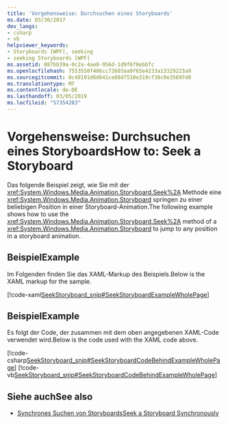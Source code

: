 ```yaml
---
title: 'Vorgehensweise: Durchsuchen eines Storyboards'
ms.date: 03/30/2017
dev_langs:
- csharp
- vb
helpviewer_keywords:
- Storyboards [WPF], seeking
- seeking Storyboards [WPF]
ms.assetid: 887bb39a-0c2a-4ae8-956d-1d9f6f8ebbfc
ms.openlocfilehash: 7553550f406cc72603aa9f65e4233a13329223a9
ms.sourcegitcommit: 0c48191d6d641ce88d7510e319cf38c0e35697d0
ms.translationtype: MT
ms.contentlocale: de-DE
ms.lasthandoff: 03/05/2019
ms.locfileid: "57354283"
---
```

# <a name="how-to-seek-a-storyboard"></a><span data-ttu-id="0188d-102">Vorgehensweise: Durchsuchen eines Storyboards</span><span class="sxs-lookup"><span data-stu-id="0188d-102">How to: Seek a Storyboard</span></span>
<span data-ttu-id="0188d-103">Das folgende Beispiel zeigt, wie Sie mit der <xref:System.Windows.Media.Animation.Storyboard.Seek%2A> Methode eine <xref:System.Windows.Media.Animation.Storyboard> springen zu einer beliebigen Position in einer Storyboard-Animation.</span><span class="sxs-lookup"><span data-stu-id="0188d-103">The following example shows how to use the <xref:System.Windows.Media.Animation.Storyboard.Seek%2A> method of a <xref:System.Windows.Media.Animation.Storyboard> to jump to any position in a storyboard animation.</span></span>  
  
## <a name="example"></a><span data-ttu-id="0188d-104">Beispiel</span><span class="sxs-lookup"><span data-stu-id="0188d-104">Example</span></span>  
 <span data-ttu-id="0188d-105">Im Folgenden finden Sie das XAML-Markup des Beispiels.</span><span class="sxs-lookup"><span data-stu-id="0188d-105">Below is the XAML markup for the sample.</span></span>  
  
 [!code-xaml[SeekStoryboard_snip#SeekStoryboardExampleWholePage](~/samples/snippets/csharp/VS_Snippets_Wpf/SeekStoryboard_snip/CSharp/SeekStoryboardExample.xaml#seekstoryboardexamplewholepage)]  
  
## <a name="example"></a><span data-ttu-id="0188d-106">Beispiel</span><span class="sxs-lookup"><span data-stu-id="0188d-106">Example</span></span>  
 <span data-ttu-id="0188d-107">Es folgt der Code, der zusammen mit dem oben angegebenen XAML-Code verwendet wird.</span><span class="sxs-lookup"><span data-stu-id="0188d-107">Below is the code used with the XAML code above.</span></span>  
  
 [!code-csharp[SeekStoryboard_snip#SeekStoryboardCodeBehindExampleWholePage](~/samples/snippets/csharp/VS_Snippets_Wpf/SeekStoryboard_snip/CSharp/SeekStoryboardExample.xaml.cs#seekstoryboardcodebehindexamplewholepage)]
 [!code-vb[SeekStoryboard_snip#SeekStoryboardCodeBehindExampleWholePage](~/samples/snippets/visualbasic/VS_Snippets_Wpf/SeekStoryboard_snip/VisualBasic/SeekStoryboardExample.xaml.vb#seekstoryboardcodebehindexamplewholepage)]  
  
## <a name="see-also"></a><span data-ttu-id="0188d-108">Siehe auch</span><span class="sxs-lookup"><span data-stu-id="0188d-108">See also</span></span>
- [<span data-ttu-id="0188d-109">Synchrones Suchen von Storyboards</span><span class="sxs-lookup"><span data-stu-id="0188d-109">Seek a Storyboard Synchronously</span></span>](how-to-seek-a-storyboard-synchronously.md)
